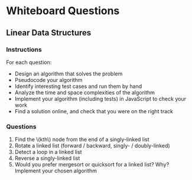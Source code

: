 # Whiteboard Questions

## Linear Data Structures

### Instructions

For each question:

- Design an algorithm that solves the problem
- Pseudocode your algorithm
- Identify interesting test cases and run them by hand
- Analyze the time and space complexities of the algorithm
- Implement your algorithm (including tests) in JavaScript to check your work
- Find a solution online, and check that you were on the right track

### Questions

1. Find the \\(kth\\) node from the end of a singly-linked list
1. Rotate a linked list (forward / backward, singly- / doubly-linked)
1. Detect a loop in a linked list
1. Reverse a singly-linked list
1. Would you prefer mergesort or quicksort for a linked list? Why? Implement your chosen algorithm